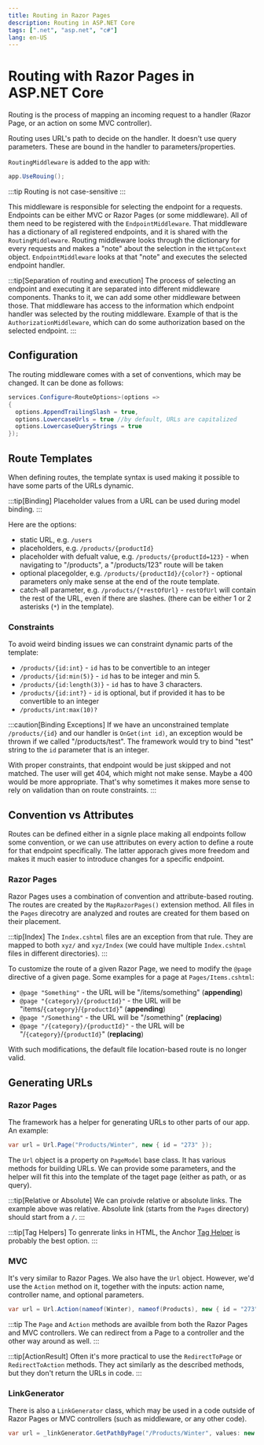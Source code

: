 ```yaml
---
title: Routing in Razor Pages
description: Routing in ASP.NET Core
tags: [".net", "asp.net", "c#"]
lang: en-US
---
```


# Routing with Razor Pages in ASP.NET Core

Routing is the process of mapping an incoming request to a handler (Razor Page,
or an action on some MVC controller).

Routing uses URL's path to decide on the handler. It doesn't use query
parameters. These are bound in the handler to parameters/properties.

`RoutingMiddleware` is added to the app with:

```csharp
app.UseRouing();
```

:::tip
Routing is not case-sensitive
:::

This middleware is responsible for selecting the endpoint for a requests.
Endpoints can be either MVC or Razor Pages (or some middleware). All of them
need to be registered with the `EndpointMiddleware`. That middleware has a
dictionary of all registered endpoints, and it is shared with the
`RoutingMiddleware`. Routing middleware looks through the dictionary for every
requests and makes a "note" about the selection in the `HttpContext` object.
`EndpointMiddleware` looks at that "note" and executes the selected endpoint
handler.

:::tip[Separation of routing and execution]
The process of selecting an endpoint and executing it are separated into
different middleware components. Thanks to it, we can add some other middleware
between those. That middleware has access to the information which endpoint
handler was selected by the routing middleware. Example of that is the
`AuthorizationMiddleware`, which can do some authorization based on the selected
endpoint.
:::

## Configuration

The routing middleware comes with a set of conventions, which may be changed. It can be done as follows:

```csharp
services.Configure<RouteOptions>(options => 
{
  options.AppendTrailingSlash = true,
  options.LowercaseUrls = true //by default, URLs are capitalized
  options.LowercaseQueryStrings = true
});
```

## Route Templates

When defining routes, the template syntax is used making it possible to have
some parts of the URLs dynamic.

:::tip[Binding]
Placeholder values from a URL can be used during model binding.
:::

Here are the options:

- static URL, e.g. `/users`
- placeholders, e.g. `/products/{productId}`
- placeholder with defualt value, e.g. `/products/{productId=123}` - when
  navigating to "/products", a "/products/123" route will be taken
- optional placegolder, e.g. `/products/{productId}/{color?}` - optional
  parameters only make sense at the end of the route template.
- catch-all parameter, e.g. `/products/{*restOfUrl}` - `restOfUrl` will contain
  the rest of the URL, even if there are slashes. (there can be either 1 or 2
  asterisks (`*`) in the template).

### Constraints

To avoid weird binding issues we can constraint dynamic parts of the template:

- `/products/{id:int}` - `id` has to be convertible to an integer
- `/products/{id:min(5)}` - `id` has to be integer and min 5.
- `/products/{id:length(3)}` - `id` has to have 3 characters.
- `/products/{id:int?}` - `id` is optional, but if provided it has to be
  convertible to an integer
- `/products/int:max(10)?`

:::caution[Binding Exceptions]
If we have an unconstrained template `/products/{id}` and our handler is
`OnGet(int id)`, an exception would be thrown if we called "/products/test". The
framework would try to bind "test" string to the `id` parameter that is an
integer.

With proper constraints, that endpoint would be just skipped and not matched.
The user will get 404, which might not make sense. Maybe a 400 would be more
appropriate. That's why sometimes it makes more sense to rely on validation than
on route constraints.
:::

## Convention vs Attributes

Routes can be defined either in a signle place making all endpoints follow some
convention, or we can use attributes on every action to define a route for that
endpoint specifically. The latter apporach gives more freedom and makes it much
easier to introduce changes for a specific endpoint.

### Razor Pages

Razor Pages uses a combination of convention and attribute-based routing. The
routes are created by the `MapRazorPages()` extension method. All files in the
`Pages` direcotry are analyzed and routes are created for them based on their
placement.

:::tip[Index]
The `Index.cshtml` files are an exception from that rule. They are mapped to
both `xyz/` and `xyz/Index` (we could have multiple `Index.cshtml` files in
different directories).
:::

To customize the route of a given Razor Page, we need to modify the `@page`
directive of a given page. Some examples for a page at `Pages/Items.cshtml`:

- `@page "Something"` - the URL will be "/items/something" (**appending**)
- `@page "{category}/{productId}"` - the URL will be
  "items/`{category}`/`{productId}`" (**appending**)
- `@page "/Something"` - the URL will be "/something" (**replacing**)
- `@page "/{category}/{productId}"` - the URL will be
  "/`{category}`/`{productId}`" (**replacing**)

With such modifications, the default file location-based route is no longer
valid.

## Generating URLs

### Razor Pages

The framework has a helper for generating URLs to other parts of our app.
An example:

```csharp
var url = Url.Page("Products/Winter", new { id = "273" });
```

The `Url` object is a property on `PageModel` base class. It has various methods
for building URLs. We can provide some parameters, and the helper will fit this
into the template of the taget page (either as path, or as query).

:::tip[Relative or Absolute]
We can proivde relative or absolute links. The example above was relative.
Absolute link (starts from the `Pages` directory) should start from a `/`.
:::

:::tip[Tag Helpers]
To genrerate links in HTML, the Anchor [Tag
Helper](./razor-pages.md#tag-helpers) is probably the best option.
:::

### MVC

It's very similar to Razor Pages. We also have the `Url` object. However, we'd
use the `Action` method on it, together with the inputs: action name, controller
name, and optional parameters.

```csharp
var url = Url.Action(nameof(Winter), nameof(Products), new { id = "273" });
```

:::tip
The `Page` and `Action` methods are availble from both the Razor Pages and MVC
controllers. We can redirect from a Page to a controller and the other way
around as well.
:::

:::tip[ActionResult]
Often it's more practical to use the `RedirectToPage` or `RedirectToAction`
methods. They act similarly as the described methods, but they don't return the
URLs in code.
:::

### LinkGenerator

There is also a `LinkGenerator` class, which may be used in a code outside of
Razor Pages or MVC controllers (such as middleware, or any other code).

```csharp
var url = _linkGenerator.GetPathByPage("/Products/Winter", values: new { id: "273" });
```
